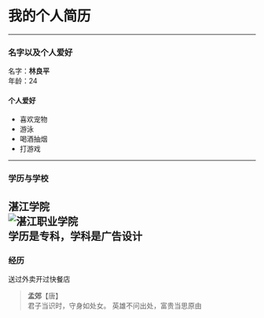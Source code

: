 
# 我的个人简历
---
### 名字以及个人爱好
名字：**林良平**<br>
年龄：24
#### 个人爱好
* 喜欢宠物
* 游泳
* 喝酒抽烟
* 打游戏
---
### 学历与学校
**湛江学院**<br>
![湛江职业学院](http://www.gzbdqnqmx.com/wp-content/uploads/2018/12/20181204115341.jpg)<br>
**学历是专科，学科是广告设计**<br>
---------------
### 经历
送过外卖开过快餐店<br>
>**孟郊**【唐】<br>
>君子当识时，守身如处女。 英雄不问出处，富贵当思原由

